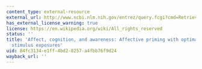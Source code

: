 ```yaml
---
content_type: external-resource
external_url: http://www.ncbi.nlm.nih.gov/entrez/query.fcgi?cmd=Retrieve&db=PubMed&dopt=Citation&list_uids=8505704
has_external_license_warning: true
license: https://en.wikipedia.org/wiki/All_rights_reserved
status: ''
title: 'Affect, cognition, and awareness: Affective priming with optimal and suboptimal
  stimulus exposures'
uid: 84fc3134-e1ff-4bd2-8257-a4fbb76f9d24
wayback_url: ''
---
```

